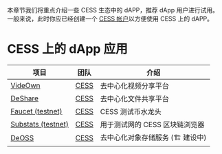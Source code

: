 本章节我们将重点介绍一些 CESS 生态中的 dAPP，推荐 dApp 用户进行试用。一般来说，此时你应已经创建一个 [CESS 帐户](../community/cess-account.md)以方便使用 CESS 上的 dAPP。

# CESS 上的 dApp 应用

| 项目  | 团队 | 介绍 |
| ------------- | ------------- | -------------- |
| [VideOwn](http://www.videown.net/) | [CESS](https://cess.cloud/) | 去中心化视频分享平台
| [DeShare](https://cess.cloud/deshare.html) | [CESS](https://cess.cloud/) | 去中心化文件共享平台 |
| [Faucet (testnet)](https://cess.cloud/faucet.html) | [CESS](https://cess.cloud/) |  CESS 测试币水龙头 |
| [Substats (testnet)](https://substats.cess.cloud/) | [CESS](https://cess.cloud/) | 用于测试网的 CESS 区块链浏览器 |
| [DeOSS](https://docs.cess.cloud/deoss) | [CESS](https://cess.cloud/) | 去中心化对象存储服务 (🏗 建设中) |
